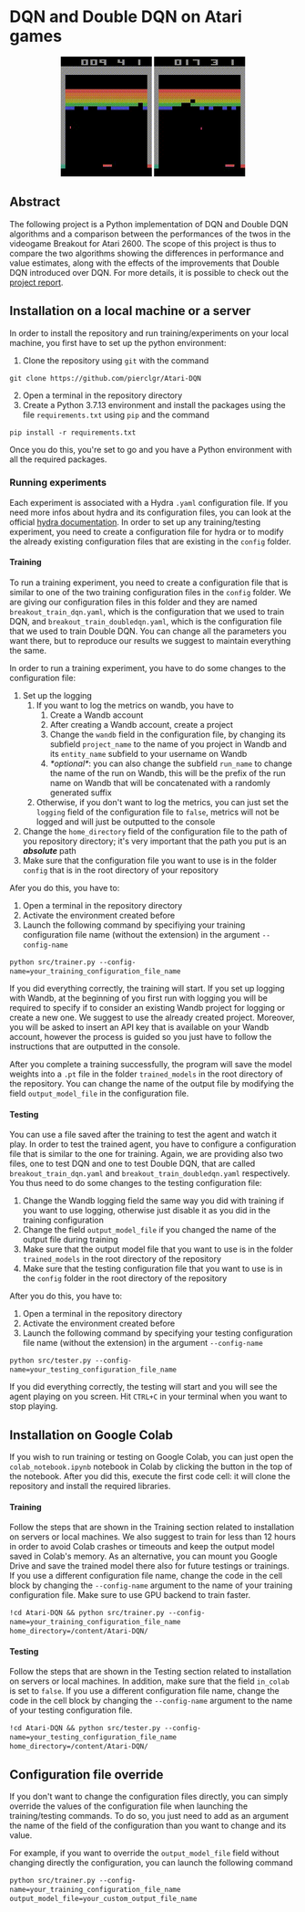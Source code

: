 # DQN and Double DQN on Atari games

<div style="text-align: center;">
<img src="https://raw.githubusercontent.com/pierclgr/Atari-DQN/main/test_videos/Breakout_DQN.gif" width="160" height="210" alt="Breakout DQN">
<img src="https://raw.githubusercontent.com/pierclgr/Atari-DQN/main/test_videos/Breakout_DoubleDQN.gif" width="160" height="210" alt="Breakout DoubleDQN">
</div>

## Abstract 

The following project is a Python implementation of DQN and Double DQN algorithms and a comparison between the 
performances of the twos in the videogame Breakout for Atari 2600. The scope of this project is thus to compare the two 
algorithms showing the differences in performance and value estimates, along with the effects of the improvements that 
Double DQN introduced over DQN.
For more details, it is possible to check out the [project report](https://github.com/pierclgr/Atari-DQN/blob/main/report/report.pdf).

## Installation on a local machine or a server
In order to install the repository and run training/experiments on your local machine, you first have to set up the 
python environment: 
1. Clone the repository using `git` with the command
```shell
git clone https://github.com/pierclgr/Atari-DQN
```
2. Open a terminal in the repository directory
3. Create a Python 3.7.13 environment and install the packages using the file `requirements.txt` using `pip` and the command
```shell
pip install -r requirements.txt
```

Once you do this, you're set to go and you have a Python environment with all the required packages.

### Running experiments
Each experiment is associated with a Hydra `.yaml` configuration file. If you need more infos about hydra and its 
configuration files, you can look at the official [hydra documentation](https://hydra.cc/docs/intro/). In order to set 
up any training/testing experiment, you need to create a configuration file for hydra or to modify the already existing
configuration files that are existing in the `config` folder.

#### Training
To run a training experiment, you need to create a configuration file that is similar to one of the two training
configuration files in the `config` folder. We are giving our configuration files in this folder and they are named 
`breakout_train_dqn.yaml`, which is the configuration that we used to train DQN, and `breakout_train_doubledqn.yaml`, 
which is the configuration file that we used to train Double DQN. You can change all the parameters you want there, but
to reproduce our results we suggest to maintain everything the same.

In order to run a training experiment, you have to do some changes to the configuration file:
1. Set up the logging
   1. If you want to log the metrics on wandb, you have to 
      1. Create a Wandb account
      2. After creating a Wandb account, create a project
      3. Change the `wandb` field in the configuration file, by changing its subfield `project_name` to the name of you project in Wandb and its `entity_name` subfield to your username on Wandb
      4. _\*optional\*_: you can also change the subfield `run_name` to change the name of the run on Wandb, this will be the prefix of the run name on Wandb that will be concatenated with a randomly generated suffix
   2. Otherwise, if you don't want to log the metrics, you can just set the `logging` field of the configuration file to `false`, metrics will not be logged and will just be outputted to the console
2. Change the `home_directory` field of the configuration file to the path of you repository directory; it's very important that the path you put is an _**absolute**_ path
3. Make sure that the configuration file you want to use is in the folder `config` that is in the root directory of your repository

Afer you do this, you have to:
1. Open a terminal in the repository directory
2. Activate the environment created before
3. Launch the following command by specifiying your training configuration file name (without the extension) in the argument `--config-name`
```shell
python src/trainer.py --config-name=your_training_configuration_file_name
```

If you did everything correctly, the training will start. If you set up logging with Wandb, at the beginning of you first run with logging you will be required to specify if to consider an existing Wandb project for 
logging or create a new one. We suggest to use the already created project. Moreover, you will be asked to insert an API key that is available on your Wandb account, however the process is guided so you just have to follow 
the instructions that are outputted in the console.

After you complete a training successfully, the program will save the model weights into a `.pt` file in the folder `trained_models` in the root directory of the repository. You can change the name of the output file by modifying the field
`output_model_file` in the configuration file.

#### Testing
You can use a file saved after the training to test the agent and watch it play. In order to test the trained agent, you have to configure a configuration file that is similar to the one for training. Again, we are providing also two files, 
one to test DQN and one to test Double DQN, that are called `breakout_train_dqn.yaml` and `breakout_train_doubledqn.yaml` respectively. You thus need to do some changes to the testing configuration file:
1. Change the Wandb logging field the same way you did with training if you want to use logging, otherwise just disable it as you did in the training configuration
2. Change the field `output_model_file` if you changed the name of the output file during training
3. Make sure that the output model file that you want to use is in the folder `trained_models` in the root directory of the repository
4. Make sure that the testing configuration file that you want to use is in the `config` folder in the root directory of the repository

After you do this, you have to:
1. Open a terminal in the repository directory
2. Activate the environment created before
3. Launch the following command by specifying your testing configuration file name (without the extension) in the argument `--config-name`
```shell
python src/tester.py --config-name=your_testing_configuration_file_name
```

If you did everything correctly, the testing will start and you will see the agent playing on you screen. Hit `CTRL+C` in your terminal when you want to stop playing.

## Installation on Google Colab
If you wish to run training or testing on Google Colab, you can just open the `colab_notebook.ipynb` notebook in Colab by clicking the button in the top of the notebook. 
After you did this, execute the first code cell: it will clone the repository and install the required libraries.

#### Training
Follow the steps that are shown in the Training section related to installation on servers or local machines. We also suggest to train for less than 12 hours in order to avoid Colab crashes or timeouts and keep the output model saved in Colab's memory. As an alternative, you can mount you Google Drive and save 
the trained model there also for future testings or trainings. If you use a different configuration file name, change the code in the cell block by changing the `--config-name` argument to the name of your training configuration file. Make sure to use GPU backend to train faster.
```shell
!cd Atari-DQN && python src/trainer.py --config-name=your_training_configuration_file_name home_directory=/content/Atari-DQN/
```

#### Testing
Follow the steps that are shown in the Testing section related to installation on servers or local machines. In addition, make sure that the field `in_colab` is set to `false`.
If you use a different configuration file name, change the code in the cell block by changing the `--config-name` argument to the name of your testing configuration file.
```shell
!cd Atari-DQN && python src/tester.py --config-name=your_testing_configuration_file_name home_directory=/content/Atari-DQN/
```

## Configuration file override
If you don't want to change the configuration files directly, you can simply override the values of the configuration file when launching the training/testing commands. To do so, you just need to add as an argument the name of the field of the configuration than you want to change and its value.

For example, if you want to override the `output_model_file` field without changing directly the configuration, you can launch the following command
```shell
python src/trainer.py --config-name=your_training_configuration_file_name output_model_file=your_custom_output_file_name
```
